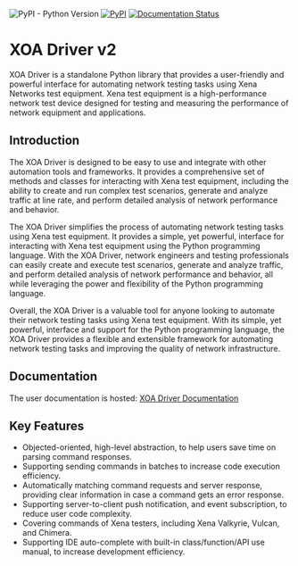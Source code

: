 ![PyPI - Python Version](https://img.shields.io/pypi/pyversions/tdl-xoa-driver) [![PyPI](https://img.shields.io/pypi/v/tdl-xoa-driver)](https://pypi.python.org/pypi/tdl-xoa-driver) [![Documentation Status](https://readthedocs.com/projects/xena-networks-tdl-xoa-driver/badge/?version=latest)](https://docs.xenanetworks.com/projects/tdl-xoa-driver/en/latest/?badge=latest)
# XOA Driver v2
XOA Driver is a standalone Python library that provides a user-friendly and powerful interface for automating network testing tasks using Xena Networks test equipment. Xena test equipment is a high-performance network test device designed for testing and measuring the performance of network equipment and applications.

## Introduction
The XOA Driver is designed to be easy to use and integrate with other automation tools and frameworks. It provides a comprehensive set of methods and classes for interacting with Xena test equipment, including the ability to create and run complex test scenarios, generate and analyze traffic at line rate, and perform detailed analysis of network performance and behavior.

The XOA Driver simplifies the process of automating network testing tasks using Xena test equipment. It provides a simple, yet powerful, interface for interacting with Xena test equipment using the Python programming language. With the XOA Driver, network engineers and testing professionals can easily create and execute test scenarios, generate and analyze traffic, and perform detailed analysis of network performance and behavior, all while leveraging the power and flexibility of the Python programming language.

Overall, the XOA Driver is a valuable tool for anyone looking to automate their network testing tasks using Xena test equipment. With its simple, yet powerful, interface and support for the Python programming language, the XOA Driver provides a flexible and extensible framework for automating network testing tasks and improving the quality of network infrastructure.

## Documentation
The user documentation is hosted:
[XOA Driver Documentation](https://docs.xenanetworks.com/projects/tdl-xoa-driver)

## Key Features
* Objected-oriented, high-level abstraction, to help users save time on parsing command responses.
* Supporting sending commands in batches to increase code execution efficiency.
* Automatically matching command requests and server response, providing clear information in case a command gets an error response.
* Supporting server-to-client push notification, and event subscription, to reduce user code complexity.
* Covering commands of Xena testers, including Xena Valkyrie, Vulcan, and Chimera.
* Supporting IDE auto-complete with built-in class/function/API use manual, to increase development efficiency.